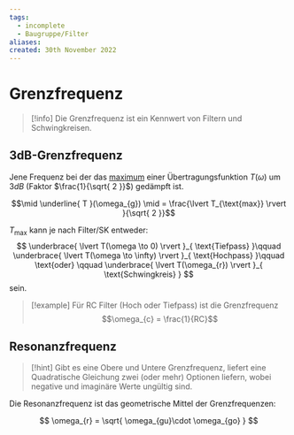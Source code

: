 ```yaml
---
tags:
  - incomplete
  - Baugruppe/Filter
aliases: 
created: 30th November 2022
---
```


# Grenzfrequenz

> [!info] Die Grenzfrequenz ist ein Kennwert von Filtern und Schwingkreisen.

## 3dB-Grenzfrequenz

Jene Frequenz bei der das [maximum](Extremwert.md) einer Übertragungsfunktion $T(\omega)$ um $3dB$ (Faktor $\frac{1}{\sqrt{ 2 }}$) gedämpft ist. 

$$\mid \underline{ T }(\omega_{g}) \mid = \frac{\lvert T_{\text{max}} \rvert }{\sqrt{ 2 }}$$

$T_{\text{max}}$ kann je nach Filter/SK entweder:
$$
\underbrace{ \lvert T(\omega \to 0) \rvert }_{ \text{Tiefpass} }\qquad \underbrace{ \lvert T(\omega \to \infty) \rvert }_{ \text{Hochpass} }\qquad \text{oder} \qquad \underbrace{ \lvert T(\omega_{r}) \rvert  }_{ \text{Schwingkreis} }  
$$
sein.

> [!example] Für RC Filter (Hoch oder Tiefpass) ist die Grenzfrequenz
> $$\omega_{c} = \frac{1}{RC}$$

## Resonanzfrequenz

> [!hint] Gibt es eine Obere und Untere Grenzfrequenz, liefert eine Quadratische Gleichung zwei (oder mehr) Optionen liefern, wobei negative und imaginäre Werte ungültig sind. 

Die Resonanzfrequenz ist das geometrische Mittel der Grenzfrequenzen:

$$
\omega_{r} = \sqrt{ \omega_{gu}\cdot \omega_{go} }
$$